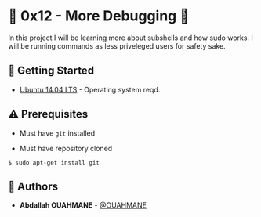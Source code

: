 # :shell: 0x12 - More Debugging :shell:

In this project I will be learning more about subshells and how sudo works. I will be running commands as less priveleged users for safety sake.

## :running: Getting Started

* [Ubuntu 14.04 LTS](http://releases.ubuntu.com/14.04/) - Operating system reqd.

## :warning: Prerequisites

* Must have `git` installed

* Must have repository cloned


```
$ sudo apt-get install git
```

## :blue_book: Authors
* **Abdallah OUAHMANE** - [@OUAHMANE](https://github.com/sw-ouahmane)



